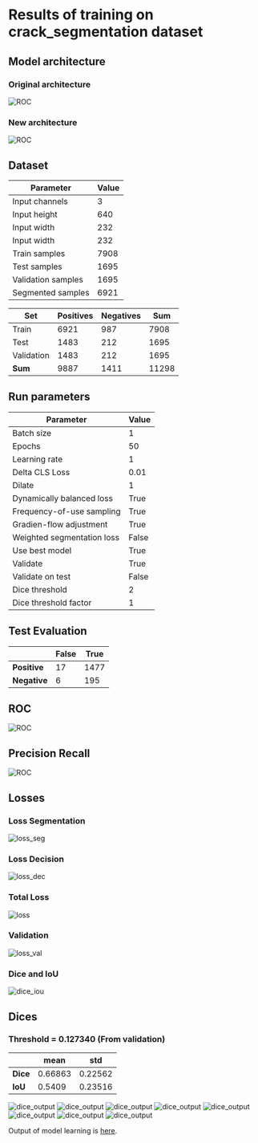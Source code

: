 # Results of training on crack_segmentation dataset

## Model architecture

### Original architecture

![ROC](./originalna_arhitektura.png)

### New architecture

![ROC](./arhitektura.png)

## Dataset

| Parameter         | Value       |
| -----------       | ----------- |
| Input channels    | 3           |
| Input height      | 640         |
| Input width       | 232         |
| Input width       | 232         |
| Train samples     | 7908        |
| Test samples      | 1695        |
| Validation samples| 1695        |
| Segmented samples | 6921        |


| Set         | Positives   | Negatives   |  Sum        |
| ----------- | ----------- | ----------- | ----------- |
| Train       | 6921        | 987         | 7908        |
| Test        | 1483        | 212         | 1695        |
| Validation  | 1483        | 212         | 1695        |
| **Sum**     | 9887        | 1411        | 11298       |

## Run parameters

| Parameter                      | Value       |
| -----------                    | ----------- |
| Batch size                     | 1           |
| Epochs                         | 50          |
| Learning rate                  | 1           |
| Delta CLS Loss                 | 0.01        |
| Dilate                         | 1           |
| Dynamically balanced loss      | True        |
| Frequency-of-use sampling      | True        |
| Gradien-flow adjustment        | True        |
| Weighted segmentation loss     | False       |
| Use best model                 | True        |
| Validate                       | True        |
| Validate on test               | False       |
| Dice threshold                 | 2           |
| Dice threshold factor          | 1           |

## Test Evaluation

|               | False       | True        |
| -----------   | ----------- | ----------- |
| **Positive**  | 17          | 1477        |
| **Negative**  | 6           | 195         |

## ROC

![ROC](./ROC.png)

## Precision Recall

![ROC](./precision-recall.png)

## Losses

### Loss Segmentation
![loss_seg](./loss_seg.png)

### Loss Decision
![loss_dec](./loss_dec.png)

### Total Loss
![loss](./loss.png)

### Validation
![loss_val](./loss_val.png)

### Dice and IoU
![dice_iou](./dice_iou.png)

## Dices

### Threshold = 0.127340 (From validation)

|             | mean        | std         |
| ----------- | ----------- | ----------- |
| **Dice**    | 0.66863     | 0.22562     |
| **IoU**     | 0.5409      | 0.23516     |

![dice_output](./dices/0.000_dice_246.png)
![dice_output](./dices/0.191_dice_1458.png)
![dice_output](./dices/0.495_dice_590.png)
![dice_output](./dices/0.637_dice_101.png)
![dice_output](./dices/0.674_dice_1039.png)
![dice_output](./dices/0.705_dice_946.png)
![dice_output](./dices/0.755_dice_232.png)
![dice_output](./dices/0.944_dice_566.png)

Output of model learning is [here](./nohup.out).